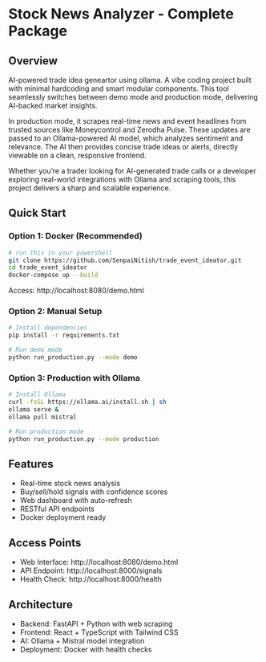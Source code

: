 # Stock News Analyzer - Complete Package

## Overview
AI-powered trade idea geneartor using ollama. A vibe coding project built with minimal hardcoding and smart modular components. This tool seamlessly switches between demo mode and production mode, delivering AI-backed market insights.

In production mode, it scrapes real-time news and event headlines from trusted sources like Moneycontrol and Zerodha Pulse. These updates are passed to an Ollama-powered AI model, which analyzes sentiment and relevance. The AI then provides concise trade ideas or alerts, directly viewable on a clean, responsive frontend.

Whether you’re a trader looking for AI-generated trade calls or a developer exploring real-world integrations with Ollama and scraping tools, this project delivers a sharp and scalable experience.
## Quick Start

### Option 1: Docker (Recommended)
```bash
# run this in your powershell
git clone https://github.com/SenpaiNitish/trade_event_ideator.git 
cd trade_event_ideator
docker-compose up --build
```
Access: http://localhost:8080/demo.html

### Option 2: Manual Setup
```bash
# Install dependencies
pip install -r requirements.txt

# Run demo mode
python run_production.py --mode demo
```

### Option 3: Production with Ollama
```bash
# Install Ollama
curl -fsSL https://ollama.ai/install.sh | sh
ollama serve &
ollama pull mistral

# Run production mode
python run_production.py --mode production
```

## Features
- Real-time stock news analysis
- Buy/sell/hold signals with confidence scores
- Web dashboard with auto-refresh
- RESTful API endpoints
- Docker deployment ready

## Access Points
- Web Interface: http://localhost:8080/demo.html
- API Endpoint: http://localhost:8000/signals
- Health Check: http://localhost:8000/health

## Architecture
- Backend: FastAPI + Python with web scraping
- Frontend: React + TypeScript with Tailwind CSS
- AI: Ollama + Mistral model integration
- Deployment: Docker with health checks
